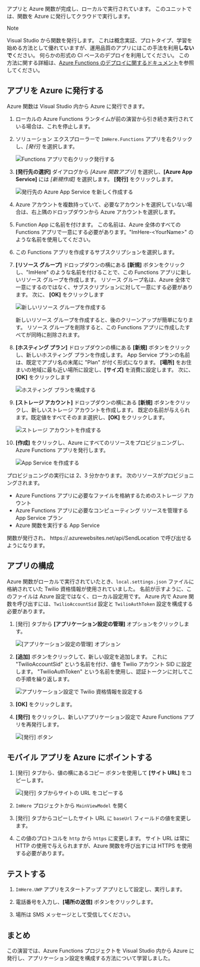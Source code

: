 アプリと Azure 関数が完成し、ローカルで実行されています。 このユニットでは、関数を Azure に発行してクラウドで実行します。

> [!Note]
> Visual Studio から関数を発行します。 これは概念実証、プロトタイプ、学習を始める方法として優れていますが、運用品質のアプリにはこの手法を利用**しないで**ください。 何らかの形式の CI ベースのデプロイを利用してください。 この方法に関する詳細は、[Azure Functions のデプロイに関するドキュメント](https://docs.microsoft.com/azure/azure-functions/functions-continuous-deployment)を参照してください。

## <a name="publishing-your-app-to-azure"></a>アプリを Azure に発行する

Azure 関数は Visual Studio 内から Azure に発行できます。

1. ローカルの Azure Functions ランタイムが前の演習から引き続き実行されている場合は、これを停止します。

1. ソリューション エクスプローラーで `ImHere.Functions` アプリを右クリックし、*[発行]* を選択します。

    ![Functions アプリで右クリック発行する](../media/8-right-click-publish.png)

1. **[発行先の選択]** ダイアログから *[Azure 関数アプリ]* を選択し、**[Azure App Service]** には *[新規作成]* を選択します。 **[発行]** をクリックします。

    ![発行先の Azure App Service を新しく作成する](../media/8-pick-publish-target.png)

1. Azure アカウントを複数持っていて、必要なアカウントを選択していない場合は、右上隅のドロップダウンから Azure アカウントを選択します。

1. Function App に名前を付けます。 この名前は、Azure 全体のすべての Functions アプリで一意にする必要があります。"ImHere-\<YourName\>" のような名前を使用してください。

1. この Functions アプリを作成するサブスクリプションを選択します。

1. **[リソース グループ]** ドロップダウンの横にある **[新規]** ボタンをクリックし、"ImHere" のような名前を付けることで、この Functions アプリに新しいリソース グループを作成します。 リソース グループ名は、Azure 全体で一意にするのではなく、サブスクリプションに対して一意にする必要があります。 次に、 **[OK]** をクリックします

    ![新しいリソース グループを作成する](../media/8-create-new-resource-group.png)

   新しいリソース グループを作成すると、後のクリーンアップが簡単になります。 リソース グループを削除すると、この Functions アプリに作成したすべてが同時に削除されます。

1. **[ホスティング プラン]** ドロップダウンの横にある **[新規]** ボタンをクリックし、新しいホスティング プランを作成します。 App Service プランの名前は、既定でアプリ名の末尾に "Plan" が付く形式になります。 **[場所]** をお住まいの地域に最も近い場所に設定し、**[サイズ]** を消費に設定します。 次に、 **[OK]** をクリックします

    ![ホスティング プランを構成する](../media/8-configure-hosting-plan.png)

1. **[ストレージ アカウント]** ドロップダウンの横にある **[新規]** ボタンをクリックし、新しいストレージ アカウントを作成します。 既定の名前が与えられます。既定値をすべてそのまま選択し、**[OK]** をクリックします。

    ![ストレージ アカウントを作成する](../media/8-create-storage-account.png)

1. **[作成]** をクリックし、Azure にすべてのリソースをプロビジョニングし、Azure Functions アプリを発行します。

    ![App Service を作成する](../media/8-create-app-service.png)

プロビジョニングの実行には 2、3 分かかります。 次のリソースがプロビジョニングされます。

- Azure Functions アプリに必要なファイルを格納するためのストレージ アカウント
- Azure Functions アプリに必要なコンピューティング リソースを管理する App Service プラン
- Azure 関数を実行する App Service

関数が発行され、 https://<your-app-name>.azurewebsites.net/api/SendLocation で呼び出せるようになります。

## <a name="configuring-your-app"></a>アプリの構成

Azure 関数がローカルで実行されていたとき、`local.settings.json` ファイルに格納されていた Twilio 資格情報が使用されていました。 名前が示すように、このファイルは Azure 設定ではなく、ローカル設定用です。 Azure 内で Azure 関数を呼び出すには、`TwilioAccountSid` 設定と `TwilioAuthToken` 設定を構成する必要があります。

1. [発行] タブから **[アプリケーション設定の管理]** オプションをクリックします。

    ![[アプリケーション設定の管理] オプション](../media/8-application-settings-option.png)

1. **[追加]** ボタンをクリックして、新しい設定を追加します。 これに "TwilioAccountSid" という名前を付け、値を Twilio アカウント SID に設定します。 "TwilioAuthToken" という名前を使用し、認証トークンに対してこの手順を繰り返します。

    ![アプリケーション設定で Twilio 資格情報を設定する](../media/8-set-creds-in-app-settings.png)

1. **[OK]** をクリックします。

1. **[発行]** をクリックし、新しいアプリケーション設定で Azure Functions アプリを再発行します。

    ![[発行] ボタン](../media/8-publish-application-button.png)

## <a name="pointing-the-mobile-app-to-azure"></a>モバイル アプリを Azure にポイントする

1. [発行] タブから、値の横にあるコピー ボタンを使用して **[サイト URL]** をコピーします。

    ![[発行] タブからサイトの URL をコピーする](../media/8-copy-site-url.png)

1. `ImHere` プロジェクトから `MainViewModel` を開く

1. [発行] タブからコピーしたサイト URL に `baseUrl` フィールドの値を変更します。

1. この値のプロトコルを `http` から `https` に変更します。 サイト URL は常に HTTP の使用で与えられますが、Azure 関数を呼び出すには HTTPS を使用する必要があります。

## <a name="test-it-out"></a>テストする

1. `ImHere.UWP` アプリをスタートアップ アプリとして設定し、実行します。

1. 電話番号を入力し、**[場所の送信]** ボタンをクリックします。

1. 場所は SMS メッセージとして受信してください。

## <a name="summary"></a>まとめ

この演習では、Azure Functions プロジェクトを Visual Studio 内から Azure に発行し、アプリケーション設定を構成する方法について学習しました。